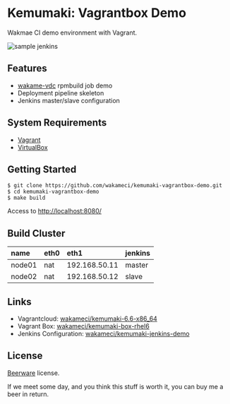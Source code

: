 Kemumaki: Vagrantbox Demo
=========================

Wakmae CI demo environment with Vagrant.

![sample jenkins](https://cloud.githubusercontent.com/assets/76867/4161995/b56664e4-34d5-11e4-9f25-4eb2120ebabe.png)

Features
--------

+ [wakame-vdc](https://github.com/axsh/wakame-vdc) rpmbuild job demo
+ Deployment pipeline skeleton
+ Jenkins master/slave configuration

System Requirements
-------------------

+ [Vagrant](http://www.vagrantup.com/downloads.html)
+ [VirtualBox](https://www.virtualbox.org/wiki/Downloads)

Getting Started
---------------

```
$ git clone https://github.com/wakameci/kemumaki-vagrantbox-demo.git
$ cd kemumaki-vagrantbox-demo
$ make build
```

Access to [http://localhost:8080/](http://localhost:8080/)

Build Cluster
--------------

| name   | eth0 | eth1          | jenkins |
|:-------|:-----|:--------------|:--------|
| node01 | nat  | 192.168.50.11 | master  |
| node02 | nat  | 192.168.50.12 | slave   |

Links
-----

+ Vagrantcloud: [wakameci/kemumaki-6.6-x86_64](https://vagrantcloud.com/wakameci/kemumaki-6.6-x86_64)
+ Vagrant Box: [wakameci/kemumaki-box-rhel6](https://github.com/wakameci/kemumaki-box-rhel6)
+ Jenkins Configuration: [wakameci/kemumaki-jenkins-demo](https://github.com/wakameci/kemumaki-jenkins-demo)

License
-------

[Beerware](http://en.wikipedia.org/wiki/Beerware) license.

If we meet some day, and you think this stuff is worth it, you can buy me a beer in return.
